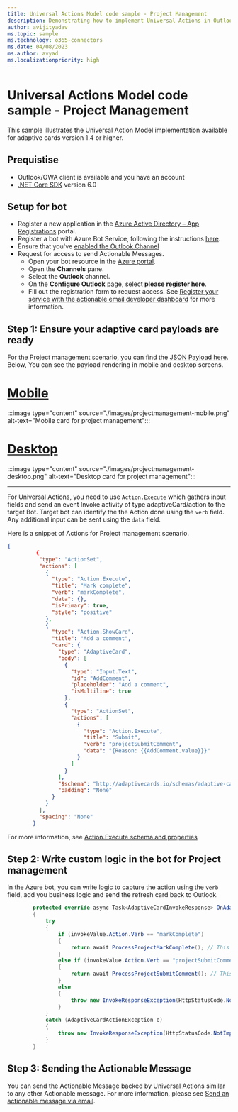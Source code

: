 ```yaml
---
title: Universal Actions Model code sample - Project Management
description: Demonstrating how to implement Universal Actions in Outlook with Project management scenario
author: avijityadav
ms.topic: sample
ms.technology: o365-connectors
ms.date: 04/08/2023
ms.author: avyad
ms.localizationpriority: high
---
```


# Universal Actions Model code sample - Project Management

This sample illustrates the Universal Action Model implementation available for adaptive cards version 1.4 or higher.

## Prequistise
* Outlook/OWA client is available and you have an account
* [.NET Core SDK](https://dotnet.microsoft.com/download) version 6.0

## Setup for bot
* Register a new application in the [Azure Active Directory – App Registrations](https://go.microsoft.com/fwlink/?linkid=2083908) portal.
* Register a bot with Azure Bot Service, following the instructions [here](https://docs.microsoft.com/azure/bot-service/bot-service-quickstart-registration).
* Ensure that you've [enabled the Outlook Channel](https://learn.microsoft.com/azure/bot-service/bot-service-channel-connect-actionable-email)
* Request for access to send Actionable Messages.
    - Open your bot resource in the [Azure portal](https://ms.portal.azure.com/).
    - Open the **Channels** pane.
    - Select the **Outlook** channel.
    - On the **Configure Outlook** page, select **please register here**.
    - Fill out the registration form to request access. See [Register your service with the actionable email developer dashboard](./email-dev-dashboard.md) for more information.

## Step 1: Ensure your adaptive card payloads are ready

For the Project management scenario, you can find the [JSON Payload here](./ProjectManagement.json). Below, You can see the payload rendering in mobile and desktop screens. 

# [Mobile](#tab/mobile)

:::image type="content" source="./images/projectmanagement-mobile.png" alt-text="Mobile card for project management":::

# [Desktop](#tab/desktop)

:::image type="content" source="./images/projectmanagement-desktop.png" alt-text="Desktop card for project management":::

* * *

For Universal Actions, you need to use `Action.Execute` which gathers input fields and send an event Invoke activity of type adaptiveCard/action to the target Bot. Target bot can identify the the Action done using the `verb` field. Any additional input can be sent using the `data` field.

Here is a snippet of Actions for Project management scenario.

```JSON
{
         {
          "type": "ActionSet",
          "actions": [
            {
              "type": "Action.Execute",
              "title": "Mark complete",
              "verb": "markComplete",
              "data": {},
              "isPrimary": true,
              "style": "positive"
            },
            {
              "type": "Action.ShowCard",
              "title": "Add a comment",
              "card": {
                "type": "AdaptiveCard",
                "body": [
                  {
                    "type": "Input.Text",
                    "id": "AddComment",
                    "placeholder": "Add a comment",
                    "isMultiline": true
                  },
                  {
                    "type": "ActionSet",
                    "actions": [
                      {
                        "type": "Action.Execute",
                        "title": "Submit",
                        "verb": "projectSubmitComment",
                        "data": "{Reason: {{AddComment.value}}}"
                      }
                    ]
                  }
                ],
                "$schema": "http://adaptivecards.io/schemas/adaptive-card.json",
                "padding": "None"
              }
            }
          ],
          "spacing": "None"
        }
```

For more information, see [Action.Execute schema and properties](https://learn.microsoft.com/adaptive-cards/authoring-cards/universal-action-model#actionexecute)

## Step 2: Write custom logic in the bot for Project management

In the Azure bot, you can write logic to capture the action using the `verb` field, add you business logic and send the refresh card back to Outlook.

```C#
        protected override async Task<AdaptiveCardInvokeResponse> OnAdaptiveCardInvokeAsync(ITurnContext<IInvokeActivity> turnContext, AdaptiveCardInvokeValue invokeValue, CancellationToken cancellationToken)
        {
            try
            {
                if (invokeValue.Action.Verb == "markComplete")
                {
                    return await ProcessProjectMarkComplete(); // This function can contain your business logic to capture the complete action and show the refresh card
                }
                else if (invokeValue.Action.Verb == "projectSubmitComment")
                {
                    return await ProcessProjectSubmitComment(); // This function can contain your business logic to submit the comment and show the refresh car
                }
                else
                {
                    throw new InvokeResponseException(HttpStatusCode.NotImplemented);
                }
            }
            catch (AdaptiveCardActionException e)
            {
                throw new InvokeResponseException(HttpStatusCode.NotImplemented, e.Response);
            }
        }
```

## Step 3: Sending the Actionable Message

You can send the Actionable Message backed by Universal Actions similar to any other Actionable message. For more information, please see [Send an actionable message via email](./send-via-email.md).


